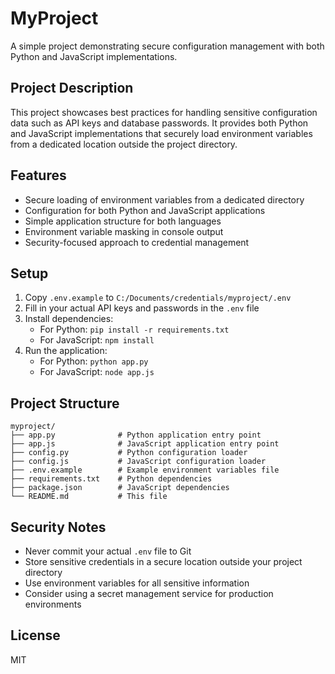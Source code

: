 # MyProject

A simple project demonstrating secure configuration management with both Python and JavaScript implementations.

## Project Description

This project showcases best practices for handling sensitive configuration data such as API keys and database passwords. It provides both Python and JavaScript implementations that securely load environment variables from a dedicated location outside the project directory.

## Features

- Secure loading of environment variables from a dedicated directory
- Configuration for both Python and JavaScript applications
- Simple application structure for both languages
- Environment variable masking in console output
- Security-focused approach to credential management

## Setup

1. Copy `.env.example` to `C:/Documents/credentials/myproject/.env`
2. Fill in your actual API keys and passwords in the `.env` file
3. Install dependencies:
   - For Python: `pip install -r requirements.txt`
   - For JavaScript: `npm install`
4. Run the application:
   - For Python: `python app.py`
   - For JavaScript: `node app.js`

## Project Structure

```
myproject/
├── app.py              # Python application entry point
├── app.js              # JavaScript application entry point
├── config.py           # Python configuration loader
├── config.js           # JavaScript configuration loader
├── .env.example        # Example environment variables file
├── requirements.txt    # Python dependencies
├── package.json        # JavaScript dependencies
└── README.md           # This file
```

## Security Notes

- Never commit your actual `.env` file to Git
- Store sensitive credentials in a secure location outside your project directory
- Use environment variables for all sensitive information
- Consider using a secret management service for production environments

## License

MIT 